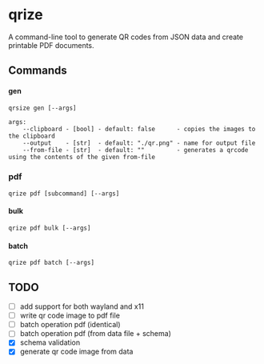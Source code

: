# qrize
A command-line tool to generate QR codes from JSON data and create printable PDF documents.

## Commands

#### gen 
```
qrsize gen [--args]

args:
    --clipboard - [bool] - default: false      - copies the images to the clipboard
    --output    - [str]  - default: "./qr.png" - name for output file
    --from-file - [str]  - default: ""         - generates a qrcode using the contents of the given from-file
```

### pdf

```
qrize pdf [subcommand] [--args]
```

#### bulk
```
qrize pdf bulk [--args]
```

#### batch
```
qrize pdf batch [--args]
```

## TODO
- [ ] add support for both wayland and x11
- [ ] write qr code image to pdf file
- [ ] batch operation pdf (identical)
- [ ] batch operation pdf (from data file + schema)
- [x] schema validation
- [x] generate qr code image from data

